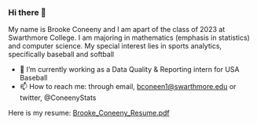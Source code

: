 ### Hi there 👋

My name is Brooke Coneeny and I am apart of the class of 2023 at Swarthmore College. 
I am majoring in mathematics (emphasis in statistics) and computer science.
My special interest lies in sports analytics, specifically baseball and softball 

- 🔭 I’m currently working as a Data Quality & Reporting intern for USA Baseball
- 📫 How to reach me: through email, bconeen1@swarthmore.edu or twitter, @ConeenyStats

Here is my resume: 
[Brooke_Coneeny_Resume.pdf](https://github.com/brooke-coneeny/brooke-coneeny/files/6947412/Brooke_Coneeny_Resume.pdf)
